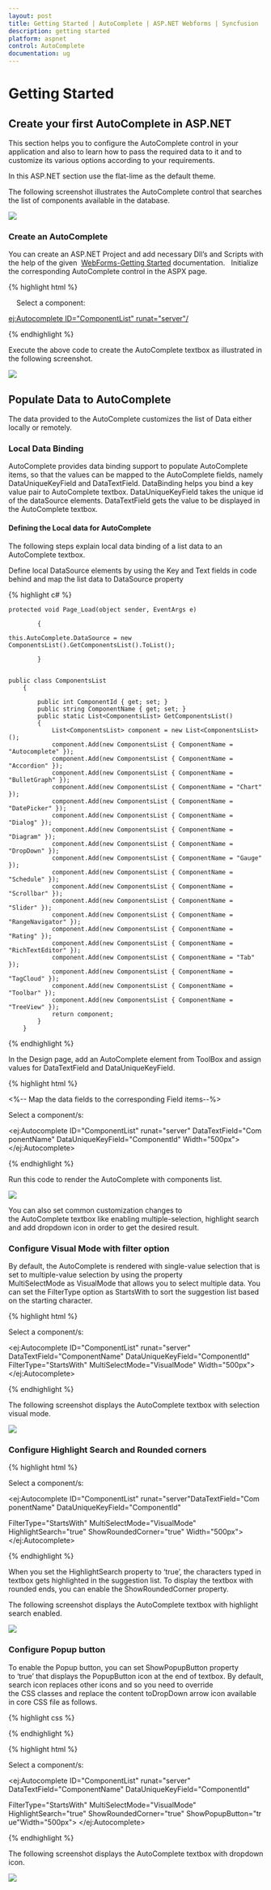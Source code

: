 ```yaml
---
layout: post
title: Getting Started | AutoComplete | ASP.NET Webforms | Syncfusion
description: getting started
platform: aspnet
control: AutoComplete
documentation: ug
---
```


# Getting Started

## Create your first AutoComplete in ASP.NET

This section helps you to configure the AutoComplete control in your application and also to learn how to pass the required data to it and to customize its various options according to your requirements.

In this ASP.NET section use the flat-lime as the default theme.

The following screenshot illustrates the AutoComplete control that searches the list of components available in the database.

![](Getting-Started_images/Getting-Started_img1.png) 



### Create an AutoComplete

You can create an ASP.NET Project and add necessary Dll’s and Scripts with the help of the given 
[WebForms-Getting Started](http://help.syncfusion.com/aspnetmvc/autocomplete/getting-started) documentation.  
Initialize the corresponding AutoComplete control in the ASPX page.

{% highlight html %}



<div>

    Select a component:

<ej:Autocomplete ID="ComponentList" runat="server"/>

</div>



{% endhighlight %}



Execute the above code to create the AutoComplete textbox as illustrated in the following screenshot.





![](Getting-Started_images/Getting-Started_img2.png)



## Populate Data to AutoComplete

The data provided to the AutoComplete customizes the list of Data either locally or remotely. 

### Local Data Binding

AutoComplete provides data binding support to populate AutoComplete items, so that the values can be mapped to the AutoComplete fields, namely DataUniqueKeyField and DataTextField. DataBinding helps you bind a key value pair to AutoComplete textbox. DataUniqueKeyField takes the unique id of the dataSource elements. DataTextField gets the value to be displayed in the AutoComplete textbox.

#### Defining the Local data for AutoComplete

The following steps explain local data binding of a list data to an AutoComplete textbox.

Define local DataSource elements by using the Key and Text fields in code behind and map the list data to DataSource property

{% highlight c# %}

    protected void Page_Load(object sender, EventArgs e)

            {

    this.AutoComplete.DataSource = new ComponentsList().GetComponentsList().ToList();

            }


    public class ComponentsList
        {

            public int ComponentId { get; set; }
            public string ComponentName { get; set; }          
            public static List<ComponentsList> GetComponentsList()
            {
                List<ComponentsList> component = new List<ComponentsList>();
                component.Add(new ComponentsList { ComponentName = "Autocomplete" });
                component.Add(new ComponentsList { ComponentName = "Accordion" });
                component.Add(new ComponentsList { ComponentName = "BulletGraph" });
                component.Add(new ComponentsList { ComponentName = "Chart" });
                component.Add(new ComponentsList { ComponentName = "DatePicker" });
                component.Add(new ComponentsList { ComponentName = "Dialog" });
                component.Add(new ComponentsList { ComponentName = "Diagram" });
                component.Add(new ComponentsList { ComponentName = "DropDown" });
                component.Add(new ComponentsList { ComponentName = "Gauge" });
                component.Add(new ComponentsList { ComponentName = "Schedule" });
                component.Add(new ComponentsList { ComponentName = "Scrollbar" });
                component.Add(new ComponentsList { ComponentName = "Slider" });
                component.Add(new ComponentsList { ComponentName = "RangeNavigator" });
                component.Add(new ComponentsList { ComponentName = "Rating" });
                component.Add(new ComponentsList { ComponentName = "RichTextEditor" });
                component.Add(new ComponentsList { ComponentName = "Tab" });
                component.Add(new ComponentsList { ComponentName = "TagCloud" });
                component.Add(new ComponentsList { ComponentName = "Toolbar" });
                component.Add(new ComponentsList { ComponentName = "TreeView" });               
                return component;
            }
        }

{% endhighlight %}


In the Design page, add an AutoComplete element from ToolBox and assign values for DataTextField and DataUniqueKeyField.

{% highlight html %}

<%-- Map the data fields to the corresponding Field items--%>


<div>

Select a component/s:

<ej:Autocomplete ID="ComponentList" runat="server" DataTextField="ComponentName" DataUniqueKeyField="ComponentId" Width="500px"></ej:Autocomplete>

</div>


{% endhighlight %}



Run this code to render the AutoComplete with components list.

![](Getting-Started_images/Getting-Started_img3.png)



You can also set common customization changes to the AutoComplete textbox like enabling multiple-selection, highlight search and add dropdown icon in order to get the desired result.

### Configure Visual Mode with filter option

By default, the AutoComplete is rendered with single-value selection that is set to multiple-value selection by using the property MultiSelectMode as VisualMode that allows you to select multiple data. You can set the FilterType option as StartsWith to sort the suggestion list based on the starting character.

{% highlight html %}



<div>

Select a component/s:

<ej:Autocomplete ID="ComponentList" runat="server" DataTextField="ComponentName" DataUniqueKeyField="ComponentId" FilterType="StartsWith" MultiSelectMode="VisualMode" Width="500px"> </ej:Autocomplete>

</div>





{% endhighlight %}



The following screenshot displays the AutoComplete textbox with selection visual mode.

![](Getting-Started_images/Getting-Started_img4.png) 



### Configure Highlight Search and Rounded corners

{% highlight html %}

<div>

Select a component/s:

<ej:Autocomplete ID="ComponentList" runat="server"DataTextField="ComponentName" DataUniqueKeyField="ComponentId"

FilterType="StartsWith" MultiSelectMode="VisualMode" HighlightSearch="true" ShowRoundedCorner="true" Width="500px"></ej:Autocomplete>

</div>


{% endhighlight %}

When you set the HighlightSearch property to ‘true’, the characters typed in textbox gets highlighted in the suggestion list. To display the textbox with rounded ends, you can enable the ShowRoundedCorner property.

The following screenshot displays the AutoComplete textbox with highlight search enabled.

![](Getting-Started_images/Getting-Started_img5.png) 


### Configure Popup button

To enable the Popup button, you can set ShowPopupButton property to ‘true’ that displays the PopupButton icon at the end of textbox. By default, search icon replaces other icons and so you need to override the CSS classes and replace the content toDropDown arrow icon available in core CSS file as follows.

{% highlight css %}



<style>

.e-icon.e-search:before {

               content:"\e63b";

        }

</style>


{% endhighlight %}


{% highlight html %}



<div>

Select a component/s:

<ej:Autocomplete ID="ComponentList" runat="server" DataTextField="ComponentName" DataUniqueKeyField="ComponentId" 

FilterType="StartsWith" MultiSelectMode="VisualMode" HighlightSearch="true" ShowRoundedCorner="true" ShowPopupButton="true"Width="500px"> </ej:Autocomplete>

</div>


{% endhighlight %}



The following screenshot displays the AutoComplete textbox with dropdown icon.



![](Getting-Started_images/Getting-Started_img6.png)



